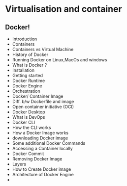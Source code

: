 # Virtualisation and container

<h2>Docker!</h2>

- Introduction
- Containers
- Containers vs Virtual Machine
- History of Docker
- Running Docker on Linux,MacOs and windows
- What is Docker ?
- Installation
- Getting started
- Docker Runtime
- Docker Engine
- Orchestration
- Docker/ Container Image
- Diff. b/w Dockerfile and image
- Open container initiative (OCI)
- Docker Desktop
- What is DevOps
- Docker CLI
- How the CLI works
- How a Docker Image works
- downloading Docker image
- Some additional Docker Commands
- Accessing a Container locally
- Docker Commit
- Removing Docker Image
- Layers
- How to Create Docker image
- Architecture of Docker Engine
- 
